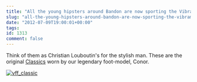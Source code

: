 ```yaml
---
title: "All the young hipsters around Bandon are now sporting the Vibram Five Fingers Summer Collection"
slug: "all-the-young-hipsters-around-bandon-are-now-sporting-the-vibram-five-fingers-summer-collection"
date: "2012-07-09T19:00:01+00:00"
tags:
id: 1313
comment: false
---
```


Think of them as Christian Louboutin's for the stylish man. These are the original [Classics](http://www.barefoot.ie/shop/index.php?main_page=product_infoandcPath=5andproducts_id=25) worn by our legendary foot-model, Conor.

[![](https://s3-eu-west-1.amazonaws.com/conoroneill.com/wp-content/uploads/2012/07/vff_classic.png "vff_classic")](https://s3-eu-west-1.amazonaws.com/conoroneill.com/wp-content/uploads/2012/07/vff_classic.png)
